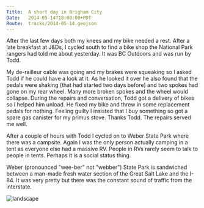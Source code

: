 ```yaml
---
Title:	A short day in Brigham City
Date:	2014-05-14T18:00:00+PDT
Route:	tracks/2014-05-14.geojson
---
```


After the last few days both my knees and my bike needed a rest. After a late breakfast at J&Ds, I cycled south to find a bike shop the National Park rangers had told me about yesterday. It was BC Outdoors and was run by Todd. 

My de-railleur cable was going and my brakes were squeaking so I asked Todd if he could have a look at it. As he looked it over he also found that the pedals were shaking (that had started two days before) and two spokes had gone on my rear wheel. Many more broken spokes and the wheel would collapse. During the repairs and conversation, Todd got a delivery of bikes so I helped him unload. He fixed my bike and threw in some replacement pedals for nothing. Feeling guilty I insisted that I buy something so got a spare gas canister for my primus stove. Thanks Todd. The repairs served me well.

After a couple of hours with Todd I cycled on to Weber State Park where there was a campsite. Again I was the only person actually camping in a tent as everyone else had a massive RV. People in RVs rarely seem to talk to people in tents. Perhaps it is a social status thing.

Weber (pronounced "wee-ber" not "webber") State Park is sandwiched between a man-made fresh water section of the Great Salt Lake and the I-84. It was very pretty but there was the constant sound of traffic from the interstate.

![landscape](https://farm8.staticflickr.com/7335/14173276516_5b18ca0eca_z.jpg "Sunset from Weber State Park")